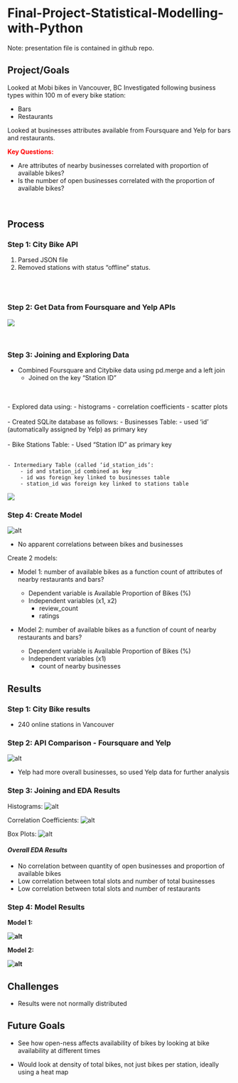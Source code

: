 # Final-Project-Statistical-Modelling-with-Python
Note: presentation file is contained in github repo. 

## Project/Goals
Looked at Mobi bikes in Vancouver, BC
Investigated following business types within 100 m of every bike station:

- Bars
- Restaurants

Looked at businesses attributes available from Foursquare and Yelp for bars and restaurants.

<b><span style="color:red">Key Questions: </b></span>
- Are attributes of nearby businesses correlated with proportion of available bikes?
- Is the number of open businesses correlated with the proportion of available bikes?

<br>

## Process
### <b>Step 1: City Bike API</b>
1. Parsed JSON file
2. Removed stations with status “offline” status.
<br>
<br>

### <b>Step 2: Get Data from Foursquare and Yelp APIs</b>
![](images/Image1.png)

<br>

### <b>Step 3: Joining and Exploring Data</b>
- Combined Foursquare and Citybike data using pd.merge and a left join
    - Joined on the key “Station ID”
<br>
<br>
- Explored data using: 
    - histograms
    - correlation coefficients
    - scatter plots
<br>
<br>
- Created SQLite database as follows:
    - Businesses Table:
        - used ‘id’ (automatically assigned by Yelp) as primary key
<br>
<br>
    - Bike Stations Table:
        - Used “Station ID” as primary key
        <br>
<br>

    - Intermediary Table (called ‘id_station_ids’:
        - id and station_id combined as key
        - id was foreign key linked to businesses table 
        - station_id was foreign key linked to stations table


![](images/Image4.png)



### <b>Step 4: Create Model</b>
![alt](images/Image2.png)

- No apparent  correlations between bikes and businesses

Create 2 models: 

- Model 1: number of available bikes as a function count of attributes of nearby restaurants and bars?
    - Dependent variable is Available Proportion of Bikes (%)
    - Independent variables (x1, x2)
        - review_count
        - ratings

- Model 2: number of available bikes as a function of count of nearby restaurants and bars?
    - Dependent variable is Available Proportion of Bikes (%)
    - Independent variables (x1)
        - count of nearby businesses

## <b>Results</b>
### Step 1: City Bike results
- 240 online stations in Vancouver
### Step 2: API Comparison - Foursquare and Yelp
![alt](images/Image3.png)


- Yelp had more overall businesses, so used Yelp data for further analysis
### Step 3: Joining and EDA Results
Histograms:
![alt](images/Image5.png)

Correlation Coefficients:
![alt](images/Image6.png)

Box Plots:
![alt](images/Image7.png)



#### <i>Overall EDA Results</i>
- No correlation between quantity of open businesses and proportion of available bikes
- Low correlation between total slots and number of total businesses
- Low correlation between total slots and number of  restaurants
### Step 4: Model Results
<b>Model 1:

![alt](images/Image8.png)

Model 2:

![alt](images/Image9.png)</b>

## Challenges 
- Results were not normally distributed
 

## Future Goals
- See how open-ness affects availability of bikes by looking at bike availability at different times

- Would look at density of total bikes, not just bikes per station, ideally using a heat map

